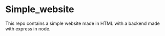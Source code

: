 # Simple_website
This repo contains a simple website made in HTML with a backend made with express in node.
